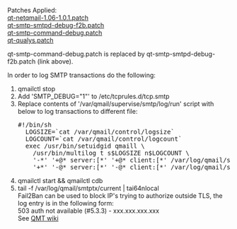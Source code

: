 Patches Applied:<br>
<a href="https://github.com/qmtoaster/patches/blob/master/cos8/3.3.1/qt-netqmail-1.06-1.0.1.patch">qt-netqmail-1.06-1.0.1.patch</a><br>
<a href="https://github.com/qmtoaster/patches/blob/master/cos8/3.3.5/qt-smtp-smtpd-debug-f2b.patch">qt-smtp-smtpd-debug-f2b.patch</a><br>
<a href="https://github.com/qmtoaster/patches/blob/master/cos8/3.3.4/qt-smtp-command-debug.patch">qt-smtp-command-debug.patch</a><br>
<a href="https://github.com/qmtoaster/patches/blob/master/cos8/3.3.4/qt-qualys.patch">qt-qualys.patch</a><br>

qt-smtp-command-debug.patch is replaced by qt-smtp-smtpd-debug-f2b.patch (link above).

In order to log SMTP transactions do the following:
1) qmailctl stop
2) Add 'SMTP_DEBUG="1"' to /etc/tcprules.d/tcp.smtp 
3) Replace contents of '/var/qmail/supervise/smtp/log/run' script with below to log transactions to different file:    
    <pre>#!/bin/sh
     LOGSIZE=`cat /var/qmail/control/logsize`
     LOGCOUNT=`cat /var/qmail/control/logcount`
     exec /usr/bin/setuidgid qmaill \
       /usr/bin/multilog t s$LOGSIZE n$LOGCOUNT \
       '-*' '+@* server:[*' '+@* client:[*' /var/log/qmail/smtptx \
       '+*' '-@* server:[*' '-@* client:[*' /var/log/qmail/smtp 2>&1</pre>
4) qmailctl start && qmailctl cdb
5) tail -f /var/log/qmail/smtptx/current | tai64nlocal<br>
Fail2Ban can be used to block IP's trying to authorize outside TLS, the log entry is in the following form:<br>
    503 auth not available (#5.3.3) - xxx.xxx.xxx.xxx<br>
See <a href="http://wiki.qmailtoaster.org/index.php?title=Fail2ban" target="_blank">QMT wiki</a>
